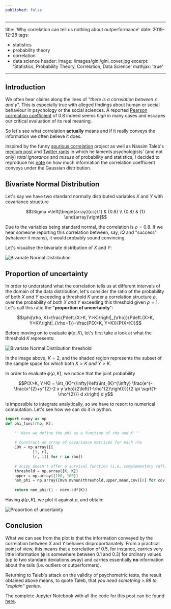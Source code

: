 ```yaml
---
published: false
---
```

---
title: 'Why correlation can tell us nothing about outperformance'
date: 2019-12-28
tags:
  - statistics
  - probability theory
  - correlation
  - data science
header:
  image: /images/gini/gini_cover.jpg
excerpt: 'Statistics, Probability Theory, Correlation, Data Science'
mathjax: 'true'
---

## Introduction

We often hear claims along the lines of "_there is a correlation between x and y_". This is especially true with alleged findings about human or social behaviour in psychology or the social sciences. A reported [Pearson correlation coefficient](https://en.wikipedia.org/wiki/Pearson_correlation_coefficient) of 0.8 indeed seems _high_ in many cases and escapes our critical evaluation of its real meaning.

So let's see what correlation __actually__ means and if it really conveys the information we often believe it does.

Inspired by the funny [spurious correlation](https://www.tylervigen.com/spurious-correlations) project as well as Nassim Taleb's [medium post](https://medium.com/incerto/iq-is-largely-a-pseudoscientific-swindle-f131c101ba39) and [Twitter rants](https://twitter.com/nntaleb) in which he laments psychologists' (and not only) _total ignorance_ and _misuse_ of probability and statistics, I decided to reproduce his [note](https://twitter.com/nntaleb/status/1135116646442590208) on how much information the correlation coefficient conveys under the Gaussian distribution.

## Bivariate Normal Distribution

Let's say we have two standard normally distributed variables $X$ and $Y$  with covariance structure

$$\Sigma =\left[\begin{array}{cc}{1} & {0.8} \\ {0.8} & {1} \end{array}\right]$$

Due to the variables being standard normal, the correlation is $\rho= 0.8$. If we hear someone reporting this correlation between, say, _IQ_ and "success" (whatever it means), it would probably sound convincing.

Let's visualise the bivariate distribution of $X$ and $Y$:

<img src="{{ site.url }}{{ site.baseurl }}/images/correlation/bivariate.jpeg" alt="Bivariate Normal Distribution">

## Proportion of uncertainty

In order to understand what the correlation tells us at different intervals of the domain of the data distribution, let's consider the ratio of the probability of both $X$ _and_ $Y$ exceeding a threshold $K$ under a correlation structure $\rho$, over the probability of both $X$ _and_ $Y$ exceeding this threshold given $\rho=1$. Let's call this ratio the "__proportion of uncertainty__":

$$\phi(\rho, K)=\frac{P\left.(X>K, Y>K)\right|_{\rho}}{P\left.(X>K, Y>K)\right|_{\rho=1}}=\frac{P(X>K, Y>K)}{P(X>K)}$$

Before moving on to evaluate $\phi(\rho, K)$, let's first take a look at what the threshold $K$ represents:

<img src="{{ site.url }}{{ site.baseurl }}/images/correlation/bivariate_thresh.jpeg" alt="Bivariate Normal Distribution threshold">

In the image above, $K=2$, and the shaded region represents the subset of the sample space for which both $X > K$ _and_ $Y > K$.

In order to evaluate $\phi(\rho, K)$, we notice that the joint probability 

$$P(X>K, Y>K) = \int_{K}^{\infty}\left(\int_{K}^{\infty} \frac{e^{-\frac{x^{2}+y^{2}-2 x y \rho}{2\left(1-\rho^{2}\right)}}}{2 \pi \sqrt{1-\rho^{2}}} d x\right) d y$$ 

is impossible to integrate analytically, so we have to resort to numerical computation. Let's see how we can do it in python.

```python
import numpy as np 
def phi_func(rho, K):
    
    '''Here we define the phi as a function of rho and K'''
    
    # construct an array of covariance matrices for each rho
    COV = np.array([[
            [1, r],
            [r, 1]] for r in rho]) 
    
    # scipy doesn't offer a survival function (i.e. complementary cdf), so we have to build it  
    threshold = np.array([K, K])
    upper = np.array([100, 100])
    nom_phi = np.array([mvn.mvnun(threshold,upper,mean,cov)[0] for cov in COV])
    
    return nom_phi/(1 - norm.cdf(K))
```
Having $\phi(\rho, K)$, we plot it against $\rho$, and obtain:

<img src="{{ site.url }}{{ site.baseurl }}/images/correlation/MU.jpeg" alt="Proportion of uncertainty">

## Conclusion

What we can see from the plot is that the information conveyed by the correlation between $X$ and $Y$ behaves disproportianately. From a practical point of view, this means that a correlation of 0.5, for instance, carries very little information ($\phi$ is somewhere between 0.1 and 0.3) for ordinary values (up to two standard deviations away) and carries essentially __no__ information about the tails (i.e. outliers or outperformers).

Returning to Taleb's attack on the validity of psychometric tests, the result obtained above means, to quote Taleb, that _you need something >.98 to "explain" genius_.

The complete Jupyter Notebook with all the code for this post can be found [here](https://github.com/lexparsimon/Sketches-in-Probability-and-Statistics/blob/master/Why%20correlation%20might%20tell%20us%20nothing%20about%20outliers.ipynb).